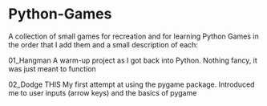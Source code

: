 # Python-Games
A collection of small games for recreation and for learning Python
Games in the order that I add them and a small description of each:

01_Hangman
  A warm-up project as I got back into Python. Nothing fancy, it was just meant to function

02_Dodge THIS
  My first attempt at using the pygame package. Introduced me to user inputs (arrow keys) and the basics of pygame
